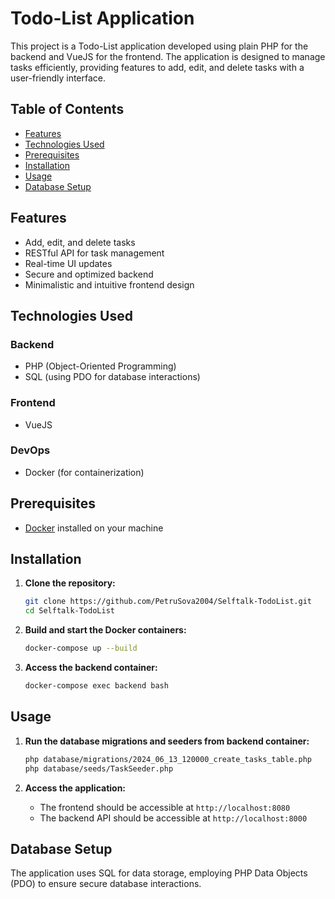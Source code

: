 # Todo-List Application

This project is a Todo-List application developed using plain PHP for the backend and VueJS for the frontend. The application is designed to manage tasks efficiently, providing features to add, edit, and delete tasks with a user-friendly interface.

## Table of Contents

- [Features](#features)
- [Technologies Used](#technologies-used)
- [Prerequisites](#prerequisites)
- [Installation](#installation)
- [Usage](#usage)
- [Database Setup](#database-setup)


## Features

- Add, edit, and delete tasks
- RESTful API for task management
- Real-time UI updates
- Secure and optimized backend
- Minimalistic and intuitive frontend design

## Technologies Used

### Backend
- PHP (Object-Oriented Programming)
- SQL (using PDO for database interactions)

### Frontend
- VueJS

### DevOps
- Docker (for containerization)

## Prerequisites

- [Docker](https://www.docker.com/get-started) installed on your machine

## Installation

1. **Clone the repository:**
    ```bash
    git clone https://github.com/PetruSova2004/Selftalk-TodoList.git
    cd Selftalk-TodoList
    ```

2. **Build and start the Docker containers:**
    ```bash
    docker-compose up --build
    ```

3. **Access the backend container:**
    ```bash
    docker-compose exec backend bash
    ```

## Usage

1. **Run the database migrations and seeders from backend container:**
    ```bash
    php database/migrations/2024_06_13_120000_create_tasks_table.php
    php database/seeds/TaskSeeder.php
    ```

2. **Access the application:**
    - The frontend should be accessible at `http://localhost:8080`
    - The backend API should be accessible at `http://localhost:8000`

## Database Setup

The application uses SQL for data storage, employing PHP Data Objects (PDO) to ensure secure database interactions.
